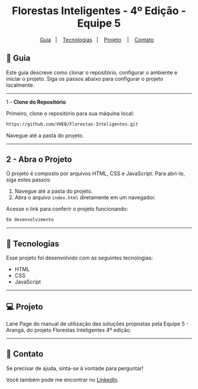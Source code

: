 <h1 align="center"> Florestas Inteligentes - 4º Edição - Equipe 5 </h1>

<p align="center">
  <a href="#-guia">Guia</a>&nbsp;&nbsp;&nbsp;|&nbsp;&nbsp;&nbsp;
  <a href="#book-tecnologias">Tecnologias</a>&nbsp;&nbsp;&nbsp;|&nbsp;&nbsp;&nbsp;
  <a href="#-projeto">Projeto</a>&nbsp;&nbsp;&nbsp; |&nbsp;&nbsp;&nbsp;
  <a href="#email-contato">Contato</a>&nbsp;&nbsp;&nbsp;
</p>

## 🚀 **Guia**

Este guia descreve como clonar o repositório, configurar o ambiente e iniciar o projeto. Siga os passos abaixo para configurar o projeto localmente.

---

1 - **Clone do Repositório**

Primeiro, clone o repositório para sua máquina local:

```bash
https://github.com/VHEB/Florestas-Inteligentes.git
```

Navegue até a pasta do projeto.

---

## 2 - **Abra o Projeto**

O projeto é composto por arquivos HTML, CSS e JavaScript. Para abri-lo, siga estes passos:

1. Navegue até a pasta do projeto.
2. Abra o arquivo `index.html` diretamente em um navegador.

Acesse o link para conferir o projeto funcionando:
```bash
Em desenvolvimento
```
---

## :book: **Tecnologias**

Esse projeto foi desenvolvido com as seguintes tecnologias:

- HTML
- CSS
- JavaScript

---

## 💻 **Projeto**

Lane Page do manual de utilização das soluções propostas pela Equipe 5 - Arangá, do projeto Florestas Inteligentes 4º edição.

---

## :email: **Contato**

Se precisar de ajuda, sinta-se à vontade para perguntar!

Você também pode me encontrar no [LinkedIn](https://www.linkedin.com/in/seu-perfil/).

